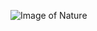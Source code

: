 ![Image of Nature](https://www.google.com/imgres?imgurl=https%3A%2F%2Fwww.positive.news%2Fwp-content%2Fuploads%2F2019%2F03%2Ffeat-1800x0-c-center.jpg&imgrefurl=https%3A%2F%2Fwww.positive.news%2Fenvironment%2Fpeople-share-their-love-for-trees-and-forests-on-international-day-of-forests%2F&tbnid=0SUdHt4GASsSFM&vet=12ahUKEwi7z8ec8b_nAhXEAN8KHTZKB1MQMygAegUIARCHAg..i&docid=-QDC8giry_v5oM&w=1800&h=1198&q=forest&ved=2ahUKEwi7z8ec8b_nAhXEAN8KHTZKB1MQMygAegUIARCHAg)
